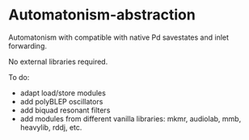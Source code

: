 # Automatonism-abstraction
Automatonism with compatible with native Pd savestates and inlet forwarding.

No external libraries required.

To do:
- adapt load/store modules
- add polyBLEP oscillators
- add biquad resonant filters
- add modules from different vanilla libraries: mkmr, audiolab, mmb, heavylib, rddj, etc.
